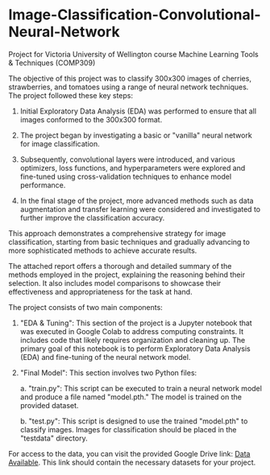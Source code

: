# Image-Classification-Convolutional-Neural-Network
Project for Victoria University of Wellington course Machine Learning Tools &amp; Techniques (COMP309)

The objective of this project was to classify 300x300 images of cherries, strawberries, and tomatoes using a range of neural network techniques. The project followed these key steps:

1. Initial Exploratory Data Analysis (EDA) was performed to ensure that all images conformed to the 300x300 format.

2. The project began by investigating a basic or "vanilla" neural network for image classification.

3. Subsequently, convolutional layers were introduced, and various optimizers, loss functions, and hyperparameters were explored and fine-tuned using cross-validation techniques to enhance model performance.

4. In the final stage of the project, more advanced methods such as data augmentation and transfer learning were considered and investigated to further improve the classification accuracy.

This approach demonstrates a comprehensive strategy for image classification, starting from basic techniques and gradually advancing to more sophisticated methods to achieve accurate results.

The attached report offers a thorough and detailed summary of the methods employed in the project, explaining the reasoning behind their selection. It also includes model comparisons to showcase their effectiveness and appropriateness for the task at hand.

The project consists of two main components:

1. "EDA & Tuning": This section of the project is a Jupyter notebook that was executed in Google Colab to address computing constraints. It includes code that likely requires organization and cleaning up. The primary goal of this notebook is to perform Exploratory Data Analysis (EDA) and fine-tuning of the neural network model.

2. "Final Model": This section involves two Python files:

   a. "train.py": This script can be executed to train a neural network model and produce a file named "model.pth." The model is trained on the provided dataset.

   b. "test.py": This script is designed to use the trained "model.pth" to classify images. Images for classification should be placed in the "testdata" directory.

For access to the data, you can visit the provided Google Drive link: [Data Available](https://drive.google.com/drive/folders/1tHmxtfVdePLT4s5SOQwduDoxJlZ7MyVh?usp=drive_link). This link should contain the necessary datasets for your project.



